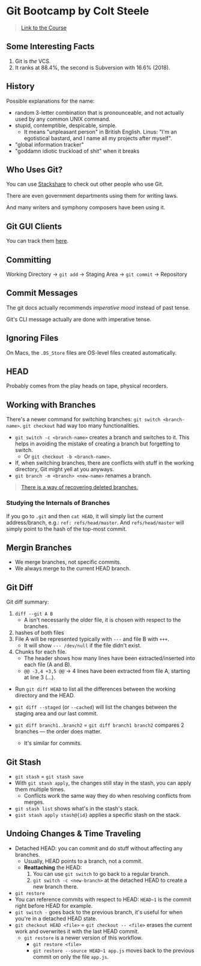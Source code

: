 # Git Bootcamp by Colt Steele

> [Link to the Course][colt_udemy]


[colt_udemy]: https://www.udemy.com/course/git-and-github-bootcamp

## Some Interesting Facts

1. Git is *the* VCS.
1. It ranks at 88.4%, the second is Subversion with 16.6% (2018).

## History

Possible explanations for the name:

- random 3-letter combination that is pronounceable, and not actually used by any common UNIX command.
- stupid, contemptible, despicable, simple.
    - It means "unpleasant person" in British English. Linus: "I'm an egotistical bastard, and I name all my projects after myself".
- "global information tracker"
- "goddamn idiotic truckload of shit" when it breaks

## Who Uses Git?

You can use [Stackshare][stackshare] to check out other people who use Git.

There are even government departments using them for writing laws.

And many writers and symphony composers have been using it.


[stackshare]: https://stackshare.io/

## Git GUI Clients

You can track them [here][git_gui].


[git_gui]: https://git-scm.com/download/gui/linux

## Committing

Working Directory -> `git add` -> Staging Area -> `git commit` -> Repository

## Commit Messages

The git docs actually recommends *imperative mood* instead of past tense.

Git's CLI message actually are done with imperative tense.

## Ignoring Files

On Macs, the `.DS_Store` files are OS-level files created automatically.

## HEAD

Probably comes from the play heads on tape, physical recorders.

## Working with Branches

There's a newer command for switching branches: `git switch <branch-name>`. `git checkout` had way too many functionalities.

- `git switch -c <branch-name>` creates a branch and switches to it. This helps in avoiding the mistake of creating a branch but forgetting to switch.
    - Or `git checkout -b <branch-name>`.
- If, when switching branches, there are conflicts with stuff in the working directory, Git might yell at you anyways.
- `git branch -m <branch> <new-name>` renames a branch.

> [There is a way of recovering deleted branches.][recover_deleted_branches]


[recover_deleted_branches]: https://stackoverflow.com/q/3640764/4756173

### Studying the Internals of Branches

If you go to `.git` and then `cat HEAD`, it will simply list the current address/branch, e.g.: `ref: refs/head/master`. And `refs/head/master` will simply point to the hash of the top-most commit.

## Mergin Branches

- We merge branches, not specific commits.
- We always merge to the current HEAD branch.

## Git Diff

Git diff summary:

1. `diff --git A B`
    - A isn't necessarily the older file, it is chosen with respect to the branches.
1. hashes of both files
1. File A will be represented typically with `---` and file B with `+++`.
    - It will show `--- /dev/null` if the file didn't exist.
1. Chunks for each file.
    - The header shows how many lines have been extracted/inserted into each file (A and B).
    - `@@ -3,4 +3,5 @@` -> 4 lines have been extracted from file A, starting at line 3 (...).

- Run `git diff HEAD` to list all the differences between the working directory and the HEAD.

- `git diff --staged` (or `--cached`) will list the changes between the staging area and our last commit.

- `git diff branch1..branch2` = `git diff branch1 branch2` compares 2 branches &mdash; the order does matter.
    - It's similar for commits.

## Git Stash

- `git stash` = `git stash save`
- With `git stash apply`, the changes still stay in the stash, you can apply them multiple times.
    - Conflicts work the same way they do when resolving conflicts from merges.
- `git stash list` shows what's in the stash's stack.
- `gist stash apply stash@{id}` applies a specific stash on the stack.

## Undoing Changes & Time Traveling

- Detached HEAD: you can commit and do stuff without affecting any branches.
    - Usually, HEAD points to a branch, not a commit.
    - **Reattaching** the HEAD:
        1. You can use `git switch` to go back to a regular branch.
        1. `git switch -c <new-branch>` at the detached HEAD to create a new branch there.
- `git restore`
- You can reference commits with respect to HEAD: `HEAD~1` is the commit right before HEAD for example.
- `git switch -` goes back to the previous branch, it's useful for when you're in a detached HEAD state.
- `git checkout HEAD <file>` = `git checkout -- <file>` erases the current work and overwrites it with the last HEAD commit.
    - `git restore` is a newer version of this workflow.
        - `git restore <file>`
        - `git restore --source HEAD~1 app.js` moves back to the previous commit on only the file `app.js`.
